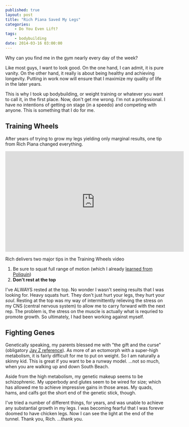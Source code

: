 ```yaml
---
published: true
layout: post
title: "Rich Piana Saved My Legs"
categories:
	- Do You Even Lift?
tags:
	- bodybuilding
date: 2014-03-16 03:00:00
---
```

Why can you find me in the gym nearly every day of the week?  

Like most guys, I want to look good.  On the one hand, I can admit, it is pure vanity.  On the other hand, it really is about being healthy and achieving longevity.  Putting in work now will ensure that I maximize my quality of life in the later years.

This is why I took up bodybuilding, or weight training or whatever you want to call it, in the first place.  Now, don't get me wrong.  I'm not a professional.  I have no intentions of getting on stage (in a speedo) and competing with anyone.  This is something that I do for me.

## Training Wheels
After years of trying to grow my legs yielding only marginal results, one tip from Rich Piana changed everything.

<div style="text-align: center">
<iframe width="560" height="315" src="https://www.youtube.com/embed/-EVXC_6-gss" frameborder="0" allowfullscreen></iframe>
</div>
	
Rich delivers two major tips in the Training Wheels video

1.  Be sure to squat full range of motion (which I already [learned from Poliquin](http://www.poliquingroup.com/Tips/tabid/130/EntryId/1638/Tip-463-Squat-Training-Tips-To-Use-Range-Of-Motion-To-Your-Advantage.aspx))
1.  **Don't rest at the top**

I've ALWAYS rested at the top.  No wonder I wasn't seeing results that I was looking for.  Heavy squats hurt.  They don't just hurt your legs, they hurt your *soul*.  Resting at the top was my way of intermittently relieving the stress on my CNS (central nervous system) to allow me to carry forward with the next rep.  The problem is, the stress on the muscle is actually what is requried to promote growth.  So ultimately, I had been working against myself.

## Fighting Genes
Genetically speaking, my parents blessed me with "the gift and the curse" (obligatory [Jay Z reference](http://en.wikipedia.org/wiki/The_Blueprint_2:_The_Gift_%26_The_Curse)).  As more of an ectomorph with a super-high metabolism, it is fairly difficult for me to put on weight.  So I am naturally a skinny kid.  This is great if you want to be a runway model.  …not so much, when you are walking up and down South Beach.

Aside from the high metabolism, my genetic makeup seems to be schizophrenic.  My upperbody and glutes seem to be wired for size; which has allowed me to achieve impressive gains in those areas.  My quads, hams, and calfs got the short end of the genetic stick, though.

I've tried a number of different things, for years, and was unable to achieve any substantial growth in my legs.  I was becoming fearful that I was forever doomed to have chicken legs.  Now I can see the light at the end of the tunnel.  Thank you, Rich.  …thank you.